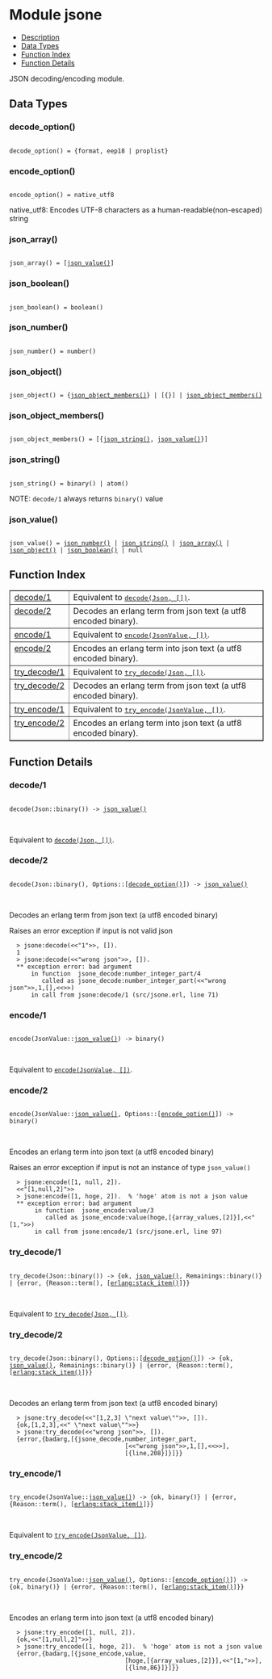 

# Module jsone #
* [Description](#description)
* [Data Types](#types)
* [Function Index](#index)
* [Function Details](#functions)


JSON decoding/encoding module.


<a name="types"></a>

## Data Types ##




### <a name="type-decode_option">decode_option()</a> ###



<pre><code>
decode_option() = {format, eep18 | proplist}
</code></pre>





### <a name="type-encode_option">encode_option()</a> ###



<pre><code>
encode_option() = native_utf8
</code></pre>



  native_utf8: Encodes UTF-8 characters as a human-readable(non-escaped) string



### <a name="type-json_array">json_array()</a> ###



<pre><code>
json_array() = [<a href="#type-json_value">json_value()</a>]
</code></pre>





### <a name="type-json_boolean">json_boolean()</a> ###



<pre><code>
json_boolean() = boolean()
</code></pre>





### <a name="type-json_number">json_number()</a> ###



<pre><code>
json_number() = number()
</code></pre>





### <a name="type-json_object">json_object()</a> ###



<pre><code>
json_object() = {<a href="#type-json_object_members">json_object_members()</a>} | [{}] | <a href="#type-json_object_members">json_object_members()</a>
</code></pre>





### <a name="type-json_object_members">json_object_members()</a> ###



<pre><code>
json_object_members() = [{<a href="#type-json_string">json_string()</a>, <a href="#type-json_value">json_value()</a>}]
</code></pre>





### <a name="type-json_string">json_string()</a> ###



<pre><code>
json_string() = binary() | atom()
</code></pre>



 NOTE: `decode/1` always returns `binary()` value



### <a name="type-json_value">json_value()</a> ###



<pre><code>
json_value() = <a href="#type-json_number">json_number()</a> | <a href="#type-json_string">json_string()</a> | <a href="#type-json_array">json_array()</a> | <a href="#type-json_object">json_object()</a> | <a href="#type-json_boolean">json_boolean()</a> | null
</code></pre>


<a name="index"></a>

## Function Index ##


<table width="100%" border="1" cellspacing="0" cellpadding="2" summary="function index"><tr><td valign="top"><a href="#decode-1">decode/1</a></td><td>Equivalent to <a href="#decode-2"><tt>decode(Json, [])</tt></a>.</td></tr><tr><td valign="top"><a href="#decode-2">decode/2</a></td><td>Decodes an erlang term from json text (a utf8 encoded binary).</td></tr><tr><td valign="top"><a href="#encode-1">encode/1</a></td><td>Equivalent to <a href="#encode-2"><tt>encode(JsonValue, [])</tt></a>.</td></tr><tr><td valign="top"><a href="#encode-2">encode/2</a></td><td>Encodes an erlang term into json text (a utf8 encoded binary).</td></tr><tr><td valign="top"><a href="#try_decode-1">try_decode/1</a></td><td>Equivalent to <a href="#try_decode-2"><tt>try_decode(Json, [])</tt></a>.</td></tr><tr><td valign="top"><a href="#try_decode-2">try_decode/2</a></td><td>Decodes an erlang term from json text (a utf8 encoded binary).</td></tr><tr><td valign="top"><a href="#try_encode-1">try_encode/1</a></td><td>Equivalent to <a href="#try_encode-2"><tt>try_encode(JsonValue, [])</tt></a>.</td></tr><tr><td valign="top"><a href="#try_encode-2">try_encode/2</a></td><td>Encodes an erlang term into json text (a utf8 encoded binary).</td></tr></table>


<a name="functions"></a>

## Function Details ##

<a name="decode-1"></a>

### decode/1 ###


<pre><code>
decode(Json::binary()) -&gt; <a href="#type-json_value">json_value()</a>
</code></pre>
<br />

Equivalent to [`decode(Json, [])`](#decode-2).
<a name="decode-2"></a>

### decode/2 ###


<pre><code>
decode(Json::binary(), Options::[<a href="#type-decode_option">decode_option()</a>]) -&gt; <a href="#type-json_value">json_value()</a>
</code></pre>
<br />


Decodes an erlang term from json text (a utf8 encoded binary)



Raises an error exception if input is not valid json



```
  > jsone:decode(<<"1">>, []).
  1
  > jsone:decode(<<"wrong json">>, []).
  ** exception error: bad argument
      in function  jsone_decode:number_integer_part/4
         called as jsone_decode:number_integer_part(<<"wrong json">>,1,[],<<>>)
      in call from jsone:decode/1 (src/jsone.erl, line 71)
```

<a name="encode-1"></a>

### encode/1 ###


<pre><code>
encode(JsonValue::<a href="#type-json_value">json_value()</a>) -&gt; binary()
</code></pre>
<br />

Equivalent to [`encode(JsonValue, [])`](#encode-2).
<a name="encode-2"></a>

### encode/2 ###


<pre><code>
encode(JsonValue::<a href="#type-json_value">json_value()</a>, Options::[<a href="#type-encode_option">encode_option()</a>]) -&gt; binary()
</code></pre>
<br />


Encodes an erlang term into json text (a utf8 encoded binary)



Raises an error exception if input is not an instance of type `json_value()`



```
  > jsone:encode([1, null, 2]).
  <<"[1,null,2]">>
  > jsone:encode([1, hoge, 2]).  % 'hoge' atom is not a json value
  ** exception error: bad argument
       in function  jsone_encode:value/3
          called as jsone_encode:value(hoge,[{array_values,[2]}],<<"[1,">>)
       in call from jsone:encode/1 (src/jsone.erl, line 97)
```

<a name="try_decode-1"></a>

### try_decode/1 ###


<pre><code>
try_decode(Json::binary()) -&gt; {ok, <a href="#type-json_value">json_value()</a>, Remainings::binary()} | {error, {Reason::term(), [<a href="erlang.md#type-stack_item">erlang:stack_item()</a>]}}
</code></pre>
<br />

Equivalent to [`try_decode(Json, [])`](#try_decode-2).
<a name="try_decode-2"></a>

### try_decode/2 ###


<pre><code>
try_decode(Json::binary(), Options::[<a href="#type-decode_option">decode_option()</a>]) -&gt; {ok, <a href="#type-json_value">json_value()</a>, Remainings::binary()} | {error, {Reason::term(), [<a href="erlang.md#type-stack_item">erlang:stack_item()</a>]}}
</code></pre>
<br />


Decodes an erlang term from json text (a utf8 encoded binary)



```
  > jsone:try_decode(<<"[1,2,3] \"next value\"">>, []).
  {ok,[1,2,3],<<" \"next value\"">>}
  > jsone:try_decode(<<"wrong json">>, []).
  {error,{badarg,[{jsone_decode,number_integer_part,
                                [<<"wrong json">>,1,[],<<>>],
                                [{line,208}]}]}}
```

<a name="try_encode-1"></a>

### try_encode/1 ###


<pre><code>
try_encode(JsonValue::<a href="#type-json_value">json_value()</a>) -&gt; {ok, binary()} | {error, {Reason::term(), [<a href="erlang.md#type-stack_item">erlang:stack_item()</a>]}}
</code></pre>
<br />

Equivalent to [`try_encode(JsonValue, [])`](#try_encode-2).
<a name="try_encode-2"></a>

### try_encode/2 ###


<pre><code>
try_encode(JsonValue::<a href="#type-json_value">json_value()</a>, Options::[<a href="#type-encode_option">encode_option()</a>]) -&gt; {ok, binary()} | {error, {Reason::term(), [<a href="erlang.md#type-stack_item">erlang:stack_item()</a>]}}
</code></pre>
<br />


Encodes an erlang term into json text (a utf8 encoded binary)



```
  > jsone:try_encode([1, null, 2]).
  {ok,<<"[1,null,2]">>}
  > jsone:try_encode([1, hoge, 2]).  % 'hoge' atom is not a json value
  {error,{badarg,[{jsone_encode,value,
                                [hoge,[{array_values,[2]}],<<"[1,">>],
                                [{line,86}]}]}}
```

